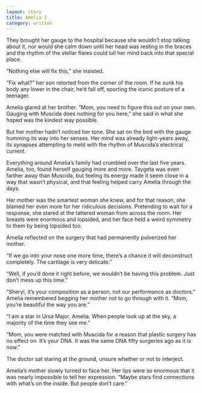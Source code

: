 ```yaml
---
layout: story
title: Amelia I
category: written
---
```


They brought her gauge to the hospital because she wouldn’t stop talking about it, nor would she calm down until her head was resting in the braces and the rhythm of the stellar flares could lull her mind back into that special place.

“Nothing else will fix this,” she insisted.

“Fix what?” her son retorted from the corner of the room. If he sunk his body any lower in the chair, he’d fall off, sporting the iconic posture of a teenager.

Amelia glared at her brother. “Mom, you need to figure this out on your own. Gauging with Muscida does nothing for you here,” she said in what she hoped was the kindest way possible.

But her mother hadn’t noticed her tone. She sat on the bed with the gauge humming its way into her senses. Her mind was already light-years away, its synapses attempting to meld with the rhythm of Muscida’s electrical current.

Everything around Amelia’s family had crumbled over the last five years. Amelia, too, found herself gauging more and more. Taygeta was even farther away than Muscida, but feeling its energy made it seem close in a way that wasn’t physical, and that feeling helped carry Amelia through the days.

Her mother was the smartest woman she knew, and for that reason, she blamed her even more for her ridiculous decisions. Pretending to wait for a response, she stared at the tattered woman from across the room. Her breasts were enormous and lopsided, and her face held a weird symmetry to them by being lopsided too.

Amelia reflected on the surgery that had permanently pulverized her mother.

“If we go into your nose one more time, there’s a chance it will deconstruct completely. The cartilage is very delicate.”

“Well, if you’d done it right before, we wouldn’t be having this problem. Just don’t mess up this time.”

“Sheryl, it’s your composition as a person, not our performance as doctors.”
Amelia remembered begging her mother not to go through with it. “Mom, you’re beautiful the way you are.”

“I am a star in Ursa Major, Amelia. When people look up at the sky, a majority of the time they see me.”

“Mom, you were matched with Muscida for a reason that plastic surgery has no effect on. It’s your DNA. It was the same DNA fifty surgeries ago as it is now.”

The doctor sat staring at the ground, unsure whether or not to interject.

Amelia’s mother slowly turned to face her. Her lips were so enormous that it was nearly impossible to tell her expression. “Maybe stars find connections with what’s on the inside. But people don’t care.”
